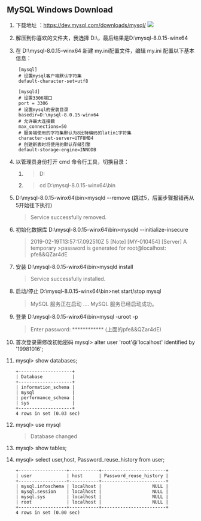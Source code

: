 ## MySQL Windows Download
1. 下载地址 ：https://dev.mysql.com/downloads/mysql/
   ![](https://github.com/Duk1906/Learning_Records/blob/master/Pictures/mysql.jpg)

2. 解压到你喜欢的文件夹，我选择 D:\，最后结果是D:\mysql-8.0.15-winx64
3. 在 D:\mysql-8.0.15-winx64 新建 my.ini配置文件，编辑 my.ini 配置以下基本信息：

		[mysql]
		# 设置mysql客户端默认字符集
		default-character-set=utf8
		 
		[mysqld]
		# 设置3306端口
		port = 3306
		# 设置mysql的安装目录
		basedir=D:\mysql-8.0.15-winx64
		# 允许最大连接数
		max_connections=50
		# 服务端使用的字符集默认为8比特编码的latin1字符集
		character-set-server=UTF8MB4
		# 创建新表时将使用的默认存储引擎
		default-storage-engine=INNODB

4. 以管理员身份打开 cmd 命令行工具，切换目录：
     1. > D:
     2. > cd D:\mysql-8.0.15-winx64\bin

5. D:\mysql-8.0.15-winx64\bin>mysqld --remove  (跳过5，后面步骤报错再从5开始往下执行)
    > Service successfully removed.

6.  初始化数据库 D:\mysql-8.0.15-winx64\bin>mysqld --initialize-insecure
    > 2019-02-19T13:57:17.092510Z 5 [Note] [MY-010454] [Server] A temporary >password is generated for root@localhost: pfe&&QZar4dE
  
7. 安装 D:\mysql-8.0.15-winx64\bin>mysqld install
    > Service successfully installed.
8. 启动/停止 D:\mysql-8.0.15-winx64\bin>net start/stop mysql
    > MySQL 服务正在启动 ....
    > MySQL 服务已经启动成功。
    
9. 登录 D:\mysql-8.0.15-winx64\bin>mysql -uroot -p
    > Enter password: ************ (上面的pfe&&QZar4dE)

10. 首次登录需修改初始密码 mysql> alter user 'root'@'localhost' identified by '19981016';
11. mysql> show databases;

		+--------------------+
		| Database           |
		+--------------------+
		| information_schema |
		| mysql              |
		| performance_schema |
		| sys                |
		+--------------------+
        4 rows in set (0.03 sec)
12. mysql> use mysql
    > Database changed
13. mysql> show tables;
14. mysql> select user,host, Password_reuse_history  from user;

		+------------------+-----------+------------------------+
		| user             | host      | Password_reuse_history |
		+------------------+-----------+------------------------+
		| mysql.infoschema | localhost |                   NULL |
		| mysql.session    | localhost |                   NULL |
		| mysql.sys        | localhost |                   NULL |
		| root             | localhost |                   NULL |
		+------------------+-----------+------------------------+
        4 rows in set (0.00 sec)
